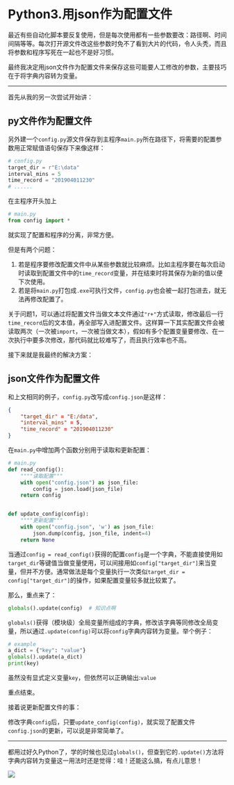 ﻿# Python3.用json作为配置文件

最近有些自动化脚本要反复使用，但是每次使用都有一些参数要改：路径啊、时间间隔等等。每次打开源文件改这些参数时免不了看到大片的代码，令人头秃，而且将参数和程序写死在一起也不是好习惯。

最终我决定用json文件作为配置文件来保存这些可能要人工修改的参数，主要技巧在于将字典内容转为变量。

---

首先从我的另一次尝试开始讲：

## py文件作为配置文件

另外建一个`config.py`源文件保存到主程序`main.py`所在路径下，将需要的配置参数用正常赋值语句保存下来像这样：

```python
# config.py
target_dir = r"E:\data"
interval_mins = 5
time_record = "201904011230"
# ......
```

在主程序开头加上

```python
# main.py
from config import *
```

就实现了配置和程序的分离，非常方便。

但是有两个问题：

1. 若是程序要修改配置文件中从某些参数就比较麻烦。比如主程序要在每次启动时读取到配置文件中的`time_record`变量，并在结束时将其保存为新的值以便下次使用。
2. 若是将`main.py`打包成`.exe`可执行文件，`config.py`也会被一起打包进去，就无法再修改配置了。

关于问题1，可以通过将配置文件当做文本文件通过`"r+"`方式读取，修改最后一行`time_record`后的文本值，再全部写入进配置文件。这样算一下其实配置文件会被读取两次（一次被`import`，一次被当做文本），假如有多个配置变量要修改、在一次执行中要多次修改，那代码就比较难写了，而且执行效率也不高。

接下来就是我最终的解决方案：

## json文件作为配置文件

和上文相同的例子，`config.py`改写成`config.json`是这样：
```json
{
    "target_dir" = "E:/data",
    "interval_mins" = 5,
    "time_record" = "201904011230"
}
```
在`main.py`中增加两个函数分别用于读取和更新配置：
```python
# main.py
def read_config():
    """"读取配置"""
    with open("config.json") as json_file:
        config = json.load(json_file)
    return config


def update_config(config):
    """"更新配置"""
    with open("config.json", 'w') as json_file:
        json.dump(config, json_file, indent=4)
    return None
```
当通过`config = read_config()`获得的配置`config`是一个字典，不能直接使用如`target_dir`等键值当做变量使用，可以间接用如`config["target_dir"]`来当变量，但并不方便。通常做法是每个变量执行一次类似`target_dir = config["target_dir"]`的操作，如果配置变量较多就比较累了。

那么，重点来了：
```python
globals().update(config)  # 知识点啊
```
`globals()`获得（模块级）全局变量所组成的字典，修改该字典等同修改全局变量，所以通过`.update(config)`可以将`config`字典内容转为变量。举个例子：
```python
# example
a_dict = {"key": "value"}
globals().update(a_dict)
print(key)
```
虽然没有显式定义变量`key`，但依然可以正确输出:`value`

重点结束。

接着说更新配置文件的事：

修改字典`config`后，只要`update_config(config)`，就实现了配置文件`config.json`的更新，可以说是非常简单了。

---

都用过好久Python了，学的时候也见过`globals()`，但查到它的`.update()`方法将字典内容转为变量这一用法时还是觉得：哇！还能这么搞，有点儿意思！

![](https://img-blog.csdnimg.cn/20190314220833190.png#pic_center)
